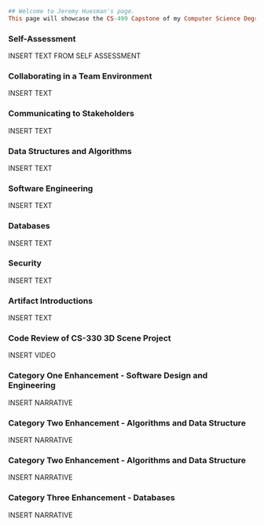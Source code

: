 ```ruby
## Welcome to Jeremy Huesman's page.
This page will showcase the CS-499 Capstone of my Computer Science Degree program at SNHU.
```

### Self-Assessment
INSERT TEXT FROM SELF ASSESSMENT

### Collaborating in a Team Environment
INSERT TEXT

### Communicating to Stakeholders
INSERT TEXT

### Data Structures and Algorithms
INSERT TEXT

### Software Engineering 
INSERT TEXT

### Databases
INSERT TEXT

### Security
INSERT TEXT

### Artifact Introductions
INSERT TEXT

### Code Review of CS-330 3D Scene Project
INSERT VIDEO

### Category One Enhancement - Software Design and Engineering
INSERT NARRATIVE

### Category Two Enhancement - Algorithms and Data Structure
INSERT NARRATIVE

### Category Two Enhancement - Algorithms and Data Structure
INSERT NARRATIVE

### Category Three Enhancement - Databases
INSERT NARRATIVE
